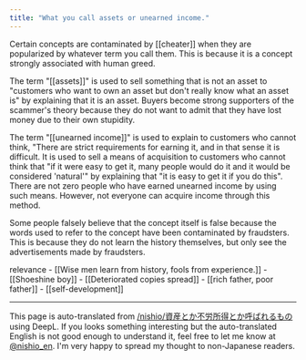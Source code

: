```yaml
---
title: "What you call assets or unearned income."
---
```


Certain concepts are contaminated by [[cheater]] when they are popularized by whatever term you call them. This is because it is a concept strongly associated with human greed.

The term "[[assets]]" is used to sell something that is not an asset to "customers who want to own an asset but don't really know what an asset is" by explaining that it is an asset. Buyers become strong supporters of the scammer's theory because they do not want to admit that they have lost money due to their own stupidity.

The term "[[unearned income]]" is used to explain to customers who cannot think, "There are strict requirements for earning it, and in that sense it is difficult. It is used to sell a means of acquisition to customers who cannot think that "if it were easy to get it, many people would do it and it would be considered 'natural'" by explaining that "it is easy to get it if you do this". There are not zero people who have earned unearned income by using such means. However, not everyone can acquire income through this method.

Some people falsely believe that the concept itself is false because the words used to refer to the concept have been contaminated by fraudsters. This is because they do not learn the history themselves, but only see the advertisements made by fraudsters.

relevance
    - [[Wise men learn from history, fools from experience.]]
    - [[Shoeshine boy]]
    - [[Deteriorated copies spread]]
    - [[rich father, poor father]]
    - [[self-development]]

---
This page is auto-translated from [/nishio/資産とか不労所得とか呼ばれるもの](https://scrapbox.io/nishio/資産とか不労所得とか呼ばれるもの) using DeepL. If you looks something interesting but the auto-translated English is not good enough to understand it, feel free to let me know at [@nishio_en](https://twitter.com/nishio_en). I'm very happy to spread my thought to non-Japanese readers.